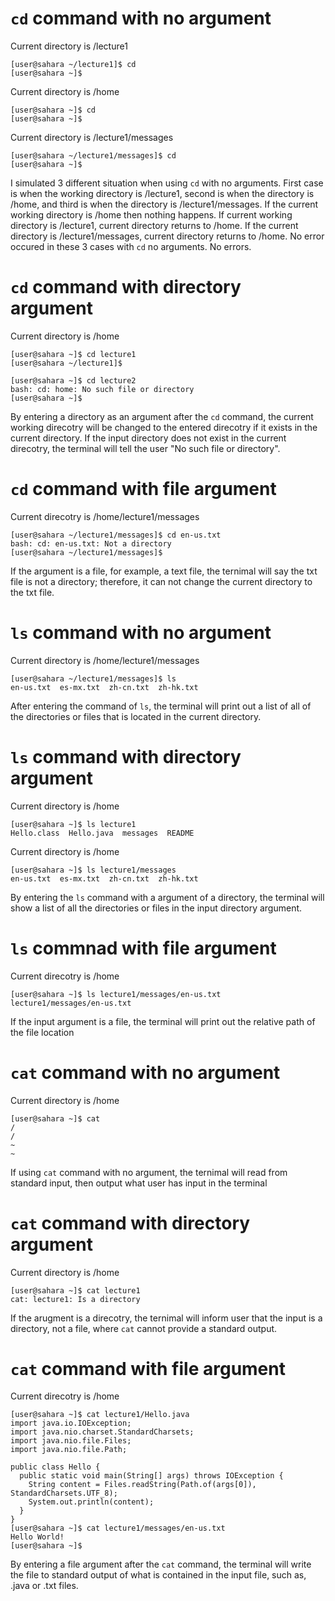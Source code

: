 `cd` command with no argument
=============================

Current directory is /lecture1

    [user@sahara ~/lecture1]$ cd
    [user@sahara ~]$

Current directory is /home

    [user@sahara ~]$ cd
    [user@sahara ~]$

Current directory is /lecture1/messages

    [user@sahara ~/lecture1/messages]$ cd
    [user@sahara ~]$

I simulated 3 different situation when using `cd` with no arguments. First case is when the working directory is /lecture1, second is when the directory is /home, and third is when the directory is /lecture1/messages.
If the current working directory is /home then nothing happens. If current working directory is /lecture1, current directory returns to /home. If the current directory is /lecture1/messages, current directory returns to /home. No error occured in these 3 cases with `cd` no arguments. No errors.

`cd` command with directory argument
=====================================

Current directory is /home

    [user@sahara ~]$ cd lecture1
    [user@sahara ~/lecture1]$

    [user@sahara ~]$ cd lecture2
    bash: cd: home: No such file or directory
    [user@sahara ~]$

By entering a directory as an argument after the `cd` command, the current working direcotry will be changed to the entered direcotry if it exists in the current directory. If the input directory does not exist in the current direcotry, the terminal will tell the user "No such file or directory".

`cd` command with file argument
================================

Current direcotry is /home/lecture1/messages

    [user@sahara ~/lecture1/messages]$ cd en-us.txt
    bash: cd: en-us.txt: Not a directory
    [user@sahara ~/lecture1/messages]$

If the argument is a file, for example, a text file, the ternimal will say the txt file is not a directory; therefore, it can not change the current directory to the txt file.

`ls` command with no argument 
===============================

Current directory is /home/lecture1/messages

    [user@sahara ~/lecture1/messages]$ ls
    en-us.txt  es-mx.txt  zh-cn.txt  zh-hk.txt

After entering the command of `ls`, the terminal will print out a list of all of the directories or files that is located in the current directory.

`ls` command with directory argument
====================================

Current directory is /home

    [user@sahara ~]$ ls lecture1
    Hello.class  Hello.java  messages  README

Current directory is /home

    [user@sahara ~]$ ls lecture1/messages
    en-us.txt  es-mx.txt  zh-cn.txt  zh-hk.txt

By entering the `ls` command with a argument of a directory, the terminal will show a list of all the directories or files in the input directory argument. 

`ls` commnad with file argument
=================================

Current direcotry is /home

    [user@sahara ~]$ ls lecture1/messages/en-us.txt
    lecture1/messages/en-us.txt

If the input argument is a file, the terminal will print out the relative path of the file location

`cat` command with no argument
===============================

Current directory is /home

    [user@sahara ~]$ cat
    /   
    /
    ~
    ~
If using `cat` command with no argument, the ternimal will read from standard input, then output what user has input in the terminal

`cat` command with directory argument
======================================

Current directory is /home

    [user@sahara ~]$ cat lecture1
    cat: lecture1: Is a directory

If the arugment is a direcotry, the ternimal will inform user that the input is a directory, not a file, where `cat` cannot provide a standard output.

`cat` command with file argument
=================================

Current direcotry is /home

    [user@sahara ~]$ cat lecture1/Hello.java
    import java.io.IOException;
    import java.nio.charset.StandardCharsets;
    import java.nio.file.Files;
    import java.nio.file.Path;
    
    public class Hello {
      public static void main(String[] args) throws IOException {
        String content = Files.readString(Path.of(args[0]), StandardCharsets.UTF_8);    
        System.out.println(content);
      }
    }
    [user@sahara ~]$ cat lecture1/messages/en-us.txt
    Hello World!
    [user@sahara ~]$ 

By entering a file argument after the `cat` command, the terminal will write the file to standard output of what is contained in the input file, such as, .java or .txt files.

    





    


